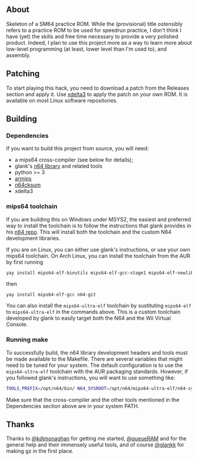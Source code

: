 ## About

Skeleton of a SM64 practice ROM. While the (provisional) title ostensibly refers
to a practice ROM to be used for speedrun practice, I don't think I have (yet)
the skills and free time necessary to provide a very polished product. Indeed, I
plan to use this project more as a way to learn more about low-level programming
(at least, lower level than I'm used to), and assembly.


## Patching

To start playing this hack, you need to download a patch from the Releases
section and apply it. Use [xdelta3][1] to apply the patch
on your own ROM. It is available on most Linux software repositories.

## Building

### Dependencies

If you want to build this project from source, you will need:
  * a mips64 cross-compiler (see below for details);
  * glank's [n64 library][2] and related tools
  * python >= 3
  * [armips][3]
  * [n64cksum][4]
  * xdelta3

### mips64 toolchain

If you are building this on Windows under MSYS2, the easiest and preferred way
to install the toolchain is to follow the instructions that glank provides
in his [n64 repo][5]. This will install both the toolchain and the custom N64
development libraries.

If you are on Linux, you can either use glank's instructions, or use your own
mips64 toolchain. On Arch Linux, you can install the toolchain from the AUR by
first running

```bash
yay install mips64-elf-binutils mips64-elf-gcc-stage1 mips64-elf-newlib
```

then

```
yay install mips64-elf-gcc n64-git
```

You can also install the `mips64-ultra-elf` toolchain by sustituting
`mips64-elf` to `mips64-ultra-elf` in the commands above. This is a custom
toolchain developed by glank to easily target both the N64 and the Wii Virtual
Console.

### Running make

To successfully build, the n64 library development headers and tools must be
made available to the Makefile. There are several variables that might need to
be tuned for your system. The default configuration is to use the
`mips64-ultra-elf` toolchain with the AUR packaging standards. However, if you
followed glank's instructions, you will want to use something like:

```bash
TOOLS_PREFIX=/opt/n64/bin/ N64_SYSROOT=/opt/n64/mips64-ultra-elf/n64-sysroot/usr make
```

Make sure that the cross-compiler and the other tools mentioned in the
Dependencies section above  are in your system PATH.

## Thanks

Thanks to [@kdjmonaghan](https://github.com/kdjmonaghan) for getting me started,
[@queueRAM](https://github.com/queueRAM) and for the general help and their
immensely useful tools, and of course [@glankk](https://github.com/glankk) for
making gz in the first place.

[1]: http://xdelta.org/
[2]: https://github.com/glankk/n64
[3]: https://github.com/Kingcom/armips
[4]: https://github.com/queueRAM/sm64tools
[5]: https://github.com/glankk/n64